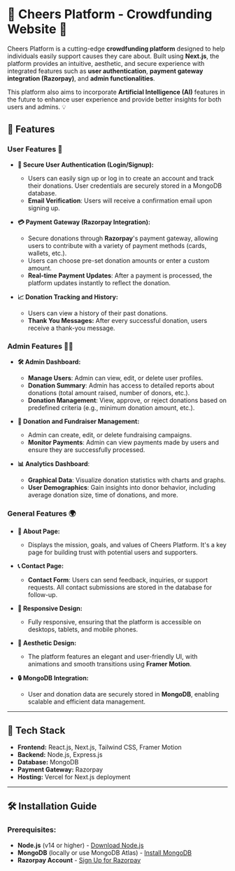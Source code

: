 # 🎉 Cheers Platform - Crowdfunding Website 🚀

Cheers Platform is a cutting-edge **crowdfunding platform** designed to help individuals easily support causes they care about. Built using **Next.js**, the platform provides an intuitive, aesthetic, and secure experience with integrated features such as **user authentication**, **payment gateway integration (Razorpay)**, and **admin functionalities**. 

This platform also aims to incorporate **Artificial Intelligence (AI)** features in the future to enhance user experience and provide better insights for both users and admins. 💡

## 🌟 Features

### User Features 💼

- **🔐 Secure User Authentication (Login/Signup):** 
   - Users can easily sign up or log in to create an account and track their donations. User credentials are securely stored in a MongoDB database.
   - **Email Verification**: Users will receive a confirmation email upon signing up.

- **💳 Payment Gateway (Razorpay Integration):**
   - Secure donations through **Razorpay**'s payment gateway, allowing users to contribute with a variety of payment methods (cards, wallets, etc.).
   - Users can choose pre-set donation amounts or enter a custom amount.
   - **Real-time Payment Updates**: After a payment is processed, the platform updates instantly to reflect the donation.

- **📈 Donation Tracking and History:**
   - Users can view a history of their past donations.
   - **Thank You Messages:** After every successful donation, users receive a thank-you message.

### Admin Features 👨‍💻

- **🛠️ Admin Dashboard:**
   - **Manage Users**: Admin can view, edit, or delete user profiles.
   - **Donation Summary**: Admin has access to detailed reports about donations (total amount raised, number of donors, etc.).
   - **Donation Management**: View, approve, or reject donations based on predefined criteria (e.g., minimum donation amount, etc.).

- **🔧 Donation and Fundraiser Management:**
   - Admin can create, edit, or delete fundraising campaigns.
   - **Monitor Payments**: Admin can view payments made by users and ensure they are successfully processed.
   
- **📊 Analytics Dashboard**:
   - **Graphical Data**: Visualize donation statistics with charts and graphs.
   - **User Demographics**: Gain insights into donor behavior, including average donation size, time of donations, and more.

### General Features 🌍

- **📖 About Page:** 
   - Displays the mission, goals, and values of Cheers Platform. It's a key page for building trust with potential users and supporters.

- **📞 Contact Page:** 
   - **Contact Form**: Users can send feedback, inquiries, or support requests. All contact submissions are stored in the database for follow-up.

- **📱 Responsive Design:**
   - Fully responsive, ensuring that the platform is accessible on desktops, tablets, and mobile phones.

- **🎨 Aesthetic Design:**
   - The platform features an elegant and user-friendly UI, with animations and smooth transitions using **Framer Motion**.
   
- **🔒 MongoDB Integration:**
   - User and donation data are securely stored in **MongoDB**, enabling scalable and efficient data management.

---

## 🔧 Tech Stack

- **Frontend:** React.js, Next.js, Tailwind CSS, Framer Motion
- **Backend:** Node.js, Express.js
- **Database:** MongoDB
- **Payment Gateway:** Razorpay
- **Hosting:** Vercel for Next.js deployment

---

## 🛠️ Installation Guide

### Prerequisites:

- **Node.js** (v14 or higher) - [Download Node.js](https://nodejs.org/)
- **MongoDB** (locally or use MongoDB Atlas) - [Install MongoDB](https://www.mongodb.com/try/download/community)
- **Razorpay Account** - [Sign Up for Razorpay](https://razorpay.com/)
